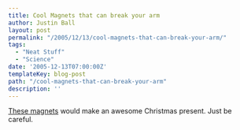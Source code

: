 ```yaml
---
title: Cool Magnets that can break your arm
author: Justin Ball
layout: post
permalink: "/2005/12/13/cool-magnets-that-can-break-your-arm/"
tags:
  - "Neat Stuff"
  - "Science"
date: '2005-12-13T07:00:00Z'
templateKey: blog-post
path: "/cool-magnets-that-can-break-your-arm"
description: ''
---
```


[These magnets][1] would make an awesome Christmas present. Just be careful.

 [1]: http://www.unitednuclear.com/magnets.htm
